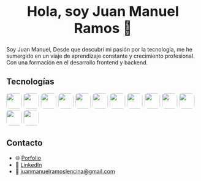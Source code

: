 <h1 align="center" style="font-size: 36px;">Hola, soy Juan Manuel Ramos 👋</h1>

Soy Juan Manuel, Desde que descubrí mi pasión por la tecnología, me he sumergido en un viaje de aprendizaje constante y crecimiento profesional. Con una formación en el desarrollo frontend y backend.

## Tecnologías

<p style="font-size: 18px;">
  <a href="https://www.javascript.com" target="_blank" style="text-decoration:none;">
    <img src="https://img.shields.io/badge/-JavaScript-black?style=flat-square&logo=javascript" style="height: 40px; border-radius: 8px;" onmouseover="this.style.opacity='0.7';" onmouseout="this.style.opacity='1';"/>
  </a>
  <a href="https://www.typescriptlang.org/" target="_blank" style="text-decoration:none;">
    <img src="https://img.shields.io/badge/-TypeScript-black?style=flat-square&logo=typescript" style="height: 40px; border-radius: 8px;" onmouseover="this.style.opacity='0.7';" onmouseout="this.style.opacity='1';"/>
  </a>
  <a href="https://docs.microsoft.com/en-us/dotnet/csharp/" target="_blank" style="text-decoration:none;">
    <img src="https://img.shields.io/badge/-C%23-black?style=flat-square&logo=csharp" style="height: 40px; border-radius: 8px;" onmouseover="this.style.opacity='0.7';" onmouseout="this.style.opacity='1';"/>
  </a>
  <a href="https://www.python.org/" target="_blank" style="text-decoration:none;">
    <img src="https://w7.pngwing.com/pngs/447/294/png-transparent-python-javascript-logo-clojure-python-logo-blue-angle-text.png" style="height: 40px; border-radius: 8px;" onmouseover="this.style.opacity='0.7';" onmouseout="this.style.opacity='1';"/>
  </a>
  <a href="https://reactjs.org/" target="_blank" style="text-decoration:none;">
    <img src="https://img.shields.io/badge/-React-black?style=flat-square&logo=react" style="height: 40px; border-radius: 8px;" onmouseover="this.style.opacity='0.7';" onmouseout="this.style.opacity='1';"/>
  </a>
  <a href="https://reactnative.dev/" target="_blank" style="text-decoration:none;">
    <img src="https://img.shields.io/badge/-React%20Native-black?style=flat-square&logo=react&logoColor=61DAFB" style="height: 40px; border-radius: 8px;" onmouseover="this.style.opacity='0.7';" onmouseout="this.style.opacity='1';"/>
  </a>
  <a href="https://nextjs.org/" target="_blank" style="text-decoration:none;">
    <img src="https://img.shields.io/badge/-Next.js-black?style=flat-square&logo=nextdotjs" style="height: 40px; border-radius: 8px;" onmouseover="this.style.opacity='0.7';" onmouseout="this.style.opacity='1';"/>
  </a>
  <a href="https://astro.build/" target="_blank" style="text-decoration:none;">
    <img src="https://img.shields.io/badge/-Astro-black?style=flat-square&logo=astro" style="height: 40px; border-radius: 8px;" onmouseover="this.style.opacity='0.7';" onmouseout="this.style.opacity='1';"/>
  </a>
  <a href="https://developer.mozilla.org/en-US/docs/Web/Guide/HTML/HTML5" target="_blank" style="text-decoration:none;">
    <img src="https://img.shields.io/badge/-HTML5-black?style=flat-square&logo=html5" style="height: 40px; border-radius: 8px;" onmouseover="this.style.opacity='0.7';" onmouseout="this.style.opacity='1';"/>
  </a>
  <a href="https://developer.mozilla.org/en-US/docs/Web/CSS/CSS3" target="_blank" style="text-decoration:none;">
    <img src="https://img.shields.io/badge/-CSS3-black?style=flat-square&logo=css3" style="height: 40px; border-radius: 8px;" onmouseover="this.style.opacity='0.7';" onmouseout="this.style.opacity='1';"/>
  </a>
  <a href="https://tailwindcss.com/" target="_blank" style="text-decoration:none;">
    <img src="https://img.shields.io/badge/-Tailwind%20CSS-black?style=flat-square&logo=tailwindcss" style="height: 40px; border-radius: 8px;" onmouseover="this.style.opacity='0.7';" onmouseout="this.style.opacity='1';"/>
  </a>
  <a href="https://nodejs.org/en/" target="_blank" style="text-decoration:none;">
    <img src="https://img.shields.io/badge/-Node.js-black?style=flat-square&logo=node.js" style="height: 40px; border-radius: 8px;" onmouseover="this.style.opacity='0.7';" onmouseout="this.style.opacity='1';"/>
  </a>
  <a href="https://www.postgresql.org/" target="_blank" style="text-decoration:none;">
    <img src="https://img.shields.io/badge/-PostgreSQL-black?style=flat-square&logo=postgresql" style="height: 40px; border-radius: 8px;" onmouseover="this.style.opacity='0.7';" onmouseout="this.style.opacity='1';"/>
  </a>
</p>



## Contacto
- 🌐 [Porfolio](https://porfolio-juanmanuel-ramos.netlify.app/)
- 📧 [LinkedIn](https://www.linkedin.com/in/juan-manuel-ramos-lencina-43a03b222)
- 📧 [juanmanuelramoslencina@gmail.com](mailto:juanmanuelramoslencina@gmail.com)
